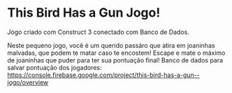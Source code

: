 # This Bird Has a Gun Jogo!
Jogo criado com Construct 3 conectado com Banco de Dados.

Neste pequeno jogo, você é um querido passáro que atira em joaninhas malvadas, que podem te matar caso te encostem! Escape e mate o máximo de joaninhas que puder para ter sua pontuação final!
Banco de dados para salvar pontuação dos jogadores: https://console.firebase.google.com/project/this-bird-has-a-gun--jogo/overview

